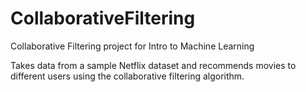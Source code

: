 # CollaborativeFiltering

Collaborative Filtering project for Intro to Machine Learning

Takes data from a sample Netflix dataset and recommends movies to different users using the collaborative filtering algorithm.
